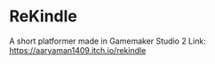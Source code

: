 # ReKindle
A short platformer made in Gamemaker Studio 2
Link: https://aaryaman1409.itch.io/rekindle
